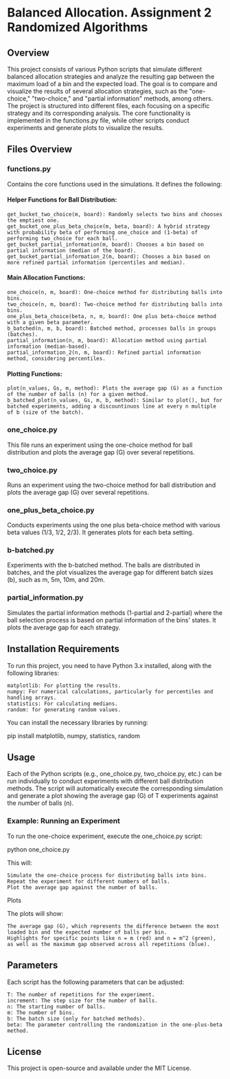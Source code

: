 # Balanced Allocation. Assignment 2 Randomized Algorithms
## Overview

This project consists of various Python scripts that simulate different balanced allocation strategies and analyze the resulting gap between the maximum load of a bin and the expected load. The goal is to compare and visualize the results of several allocation strategies, such as the "one-choice," "two-choice," and "partial information" methods, among others. The project is structured into different files, each focusing on a specific strategy and its corresponding analysis. The core functionality is implemented in the functions.py file, while other scripts conduct experiments and generate plots to visualize the results.

## Files Overview
### functions.py

Contains the core functions used in the simulations. It defines the following:

#### Helper Functions for Ball Distribution:
    get_bucket_two_choice(m, board): Randomly selects two bins and chooses the emptiest one.
    get_bucket_one_plus_beta_choice(m, beta, board): A hybrid strategy with probability beta of performing one_choice and (1-beta) of performing two_choice for each ball.
    get_bucket_partial_information(m, board): Chooses a bin based on partial information (median of the board).
    get_bucket_partial_information_2(m, board): Chooses a bin based on more refined partial information (percentiles and median).

#### Main Allocation Functions:
    one_choice(n, m, board): One-choice method for distributing balls into bins.
    two_choice(n, m, board): Two-choice method for distributing balls into bins.
    one_plus_beta_choice(beta, n, m, board): One plus beta-choice method with a given beta parameter.
    b_batched(n, m, b, board): Batched method, processes balls in groups (batches).
    partial_information(n, m, board): Allocation method using partial information (median-based).
    partial_information_2(n, m, board): Refined partial information method, considering percentiles.

#### Plotting Functions:
    plot(n_values, Gs, m, method): Plots the average gap (G) as a function of the number of balls (n) for a given method.
    b_batched_plot(n_values, Gs, m, b, method): Similar to plot(), but for batched experiments, adding a discountinuos line at every n multiple of b (size of the batch).

### one_choice.py

This file runs an experiment using the one-choice method for ball distribution and plots the average gap (G) over several repetitions.
### two_choice.py

Runs an experiment using the two-choice method for ball distribution and plots the average gap (G) over several repetitions.
### one_plus_beta_choice.py

Conducts experiments using the one plus beta-choice method with various beta values (1/3, 1/2, 2/3). It generates plots for each beta setting.
### b-batched.py

Experiments with the b-batched method. The balls are distributed in batches, and the plot visualizes the average gap for different batch sizes (b), such as m, 5m, 10m, and 20m.
### partial_information.py

Simulates the partial information methods (1-partial and 2-partial) where the ball selection process is based on partial information of the bins' states. It plots the average gap for each strategy.
## Installation Requirements

To run this project, you need to have Python 3.x installed, along with the following libraries:

    matplotlib: For plotting the results.
    numpy: For numerical calculations, particularly for percentiles and handling arrays.
    statistics: For calculating medians.
    random: for generating random values.

You can install the necessary libraries by running:

pip install matplotlib, numpy, statistics, random

## Usage

Each of the Python scripts (e.g., one_choice.py, two_choice.py, etc.) can be run individually to conduct experiments with different ball distribution methods. The script will automatically execute the corresponding simulation and generate a plot showing the average gap (G) of T experiments against the number of balls (n).
### Example: Running an Experiment

To run the one-choice experiment, execute the one_choice.py script:

python one_choice.py

This will:

    Simulate the one-choice process for distributing balls into bins.
    Repeat the experiment for different numbers of balls.
    Plot the average gap against the number of balls.

Plots

The plots will show:

    The average gap (G), which represents the difference between the most loaded bin and the expected number of balls per bin.
    Highlights for specific points like n = m (red) and n = m^2 (green), as well as the maximum gap observed across all repetitions (blue).

## Parameters

Each script has the following parameters that can be adjusted:

    T: The number of repetitions for the experiment.
    increment: The step size for the number of balls.
    n: The starting number of balls.
    m: The number of bins.
    b: The batch size (only for batched methods).
    beta: The parameter controlling the randomization in the one-plus-beta method.


## License

This project is open-source and available under the MIT License.


